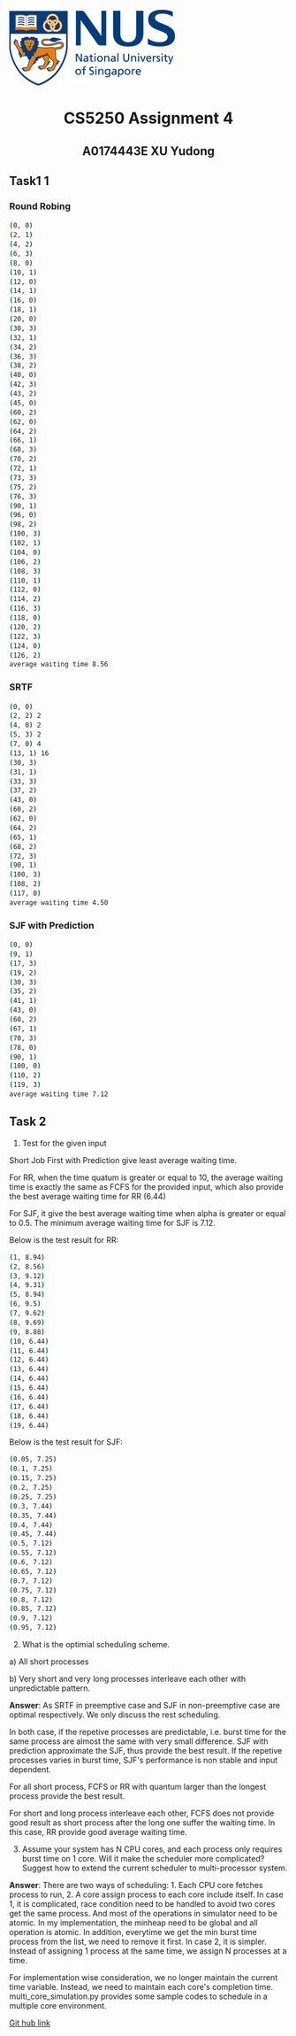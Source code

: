 ![NUS_LOGO >](images/logo.png)

# <center>CS5250 Assignment 4 </center>

## <center>A0174443E XU Yudong</center>

<div style="page-break-after: always;"></div>

## Task1 1

### Round Robing

```bash
(0, 0)
(2, 1)
(4, 2)
(6, 3)
(8, 0)
(10, 1)
(12, 0)
(14, 1)
(16, 0)
(18, 1)
(20, 0)
(30, 3)
(32, 1)
(34, 2)
(36, 3)
(38, 2)
(40, 0)
(42, 3)
(43, 2)
(45, 0)
(60, 2)
(62, 0)
(64, 2)
(66, 1)
(68, 3)
(70, 2)
(72, 1)
(73, 3)
(75, 2)
(76, 3)
(90, 1)
(96, 0)
(98, 2)
(100, 3)
(102, 1)
(104, 0)
(106, 2)
(108, 3)
(110, 1)
(112, 0)
(114, 2)
(116, 3)
(118, 0)
(120, 2)
(122, 3)
(124, 0)
(126, 2)
average waiting time 8.56
```

### SRTF

```bash
(0, 0)
(2, 2) 2
(4, 0) 2
(5, 3) 2 
(7, 0) 4
(13, 1) 16
(30, 3)
(31, 1)
(33, 3)
(37, 2)
(43, 0)
(60, 2)
(62, 0)
(64, 2)
(65, 1)
(68, 2)
(72, 3)
(90, 1)
(100, 3)
(108, 2)
(117, 0)
average waiting time 4.50 
```

### SJF with Prediction

```bash
(0, 0)
(9, 1)
(17, 3)
(19, 2)
(30, 3)
(35, 2)
(41, 1)
(43, 0)
(60, 2)
(67, 1)
(70, 3)
(78, 0)
(90, 1)
(100, 0)
(110, 2)
(119, 3)
average waiting time 7.12
```

## Task 2

1. Test for the given input

Short Job First with Prediction give least average waiting time. 

For RR, when the time quatum is greater or equal to 10, the average waiting time is exactly the same as FCFS for the provided input, which also provide the best average waiting time for RR (6.44)

For SJF, it give the best average waiting time when alpha is greater or equal to 0.5. The minimum average waiting time for SJF is 7.12.

Below is the test result for RR:

```bash
(1, 8.94)
(2, 8.56)
(3, 9.12)
(4, 9.31)
(5, 8.94)
(6, 9.5)
(7, 9.62)
(8, 9.69)
(9, 8.88)
(10, 6.44)
(11, 6.44)
(12, 6.44)
(13, 6.44)
(14, 6.44)
(15, 6.44)
(16, 6.44)
(17, 6.44)
(18, 6.44)
(19, 6.44)
```

Below is the test result for SJF:

```bash
(0.05, 7.25)
(0.1, 7.25)
(0.15, 7.25)
(0.2, 7.25)
(0.25, 7.25)
(0.3, 7.44)
(0.35, 7.44)
(0.4, 7.44)
(0.45, 7.44)
(0.5, 7.12)
(0.55, 7.12)
(0.6, 7.12)
(0.65, 7.12)
(0.7, 7.12)
(0.75, 7.12)
(0.8, 7.12)
(0.85, 7.12)
(0.9, 7.12)
(0.95, 7.12)
```

2. What is the optimial scheduling scheme.

a) All short processes

b) Very short and very long processes interleave each other with unpredictable pattern.

__Answer__: As SRTF in preemptive case and SJF in non-preemptive case are optimal respectively. We only discuss the rest scheduling.

In both case, if the repetive processes are predictable, i.e. burst time for the same process are almost the same with very small difference. SJF with prediction approximate the SJF, thus provide the best result. If the repetive processes varies in burst time, SJF's performance is non stable and input dependent.

For all short process, FCFS or RR with quantum larger than the longest process provide the best result.

For short and long process interleave each other, FCFS does not provide good result as short process after the long one suffer the waiting time. In this case, RR provide good average waiting time.

3. Assume your system has N CPU cores, and each process only requires burst time on 1 core. Will it make the scheduler more complicated? Suggest how to extend the current scheduler to multi-processor system.

__Answer__: There are two ways of scheduling: 1. Each CPU core fetches process to run, 2. A core assign process to each core include itself. In case 1, it is complicated, race condition need to be handled to avoid two cores get the same process. And most of the operations in simulator need to be atomic. In my implementation, the minheap need to be global and all operation is atomic. In addition, everytime we get the min burst time process from the list, we need to remove it first. In case 2, it is simpler. Instead of assigning 1 process at the same time, we assign N processes at a time.

For implementation wise consideration, we no longer maintain the current time variable. Instead, we need to maintain each core's completion time. multi_core_simulation.py provides some sample codes to schedule in a multiple core environment.

[Git hub link](https://github.com/X20435668/CS5250_Assign_4)
